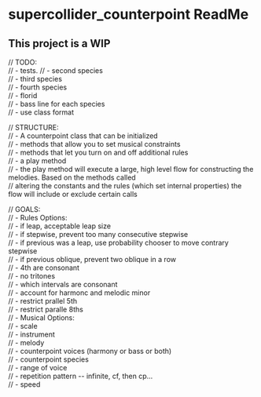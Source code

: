 # supercollider_counterpoint ReadMe

## This project is a WIP

// TODO:  
// - tests. 
// - second species  
// - third species   
// - fourth species  
// - florid  
// - bass line for each species  
// - use class format  



// STRUCTURE:    
// - A counterpoint class that can be initialized  
// - methods that allow you to set musical constraints   
// - methods that let you turn on and off additional rules  
// - a play method  
// - the play method will execute a large, high level flow for constructing the melodies.  Based on the methods called  
//   altering the constants and the rules (which set internal properties) the flow will include or exclude certain calls   


// GOALS:   
// - Rules Options:   
    // - if leap, acceptable leap size  
    // - if stepwise, prevent too many consecutive stepwise   
    // - if previous was a leap, use probability chooser to move contrary stepwise  
    // - if previous oblique, prevent two oblique in a row  
    // - 4th are consonant   
    // - no tritones   
    // - which intervals are consonant  
    // - account for harmonc and melodic minor  
    // - restrict prallel 5th  
    // - restrict paralle 8ths   
// - Musical Options:    
    // - scale   
    // - instrument  
    // - melody   
    // - counterpoint voices (harmony or bass or both)  
    // - counterpoint species   
    // - range of voice   
    // - repetition pattern -- infinite, cf, then cp...    
    // - speed   
